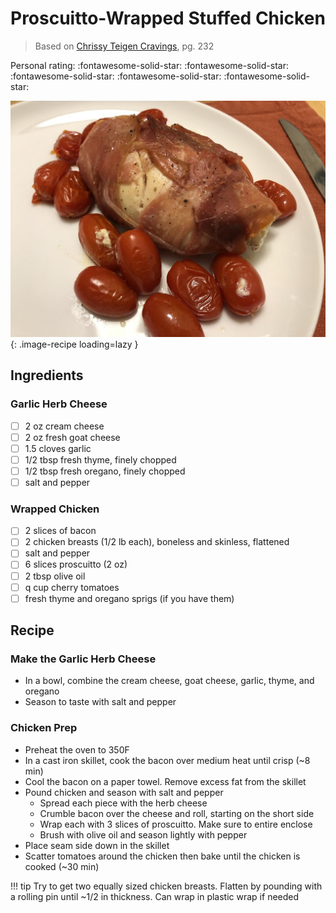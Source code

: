# Proscuitto-Wrapped Stuffed Chicken

> Based on [Chrissy Teigen Cravings], pg. 232

<!-- {cts} rating=5; (User can specify rating on scale of 1-5) -->

Personal rating: :fontawesome-solid-star: :fontawesome-solid-star: :fontawesome-solid-star: :fontawesome-solid-star: :fontawesome-solid-star:

<!-- {cte} -->

<!-- {cts} name_image=proscuitto_wrapped_stuffed_chicken.jpeg; (User can specify image name) -->

![proscuitto_wrapped_stuffed_chicken.jpeg](./proscuitto_wrapped_stuffed_chicken.jpeg){: .image-recipe loading=lazy }

<!-- {cte} -->

## Ingredients

### Garlic Herb Cheese

- [ ] 2 oz cream cheese
- [ ] 2 oz fresh goat cheese
- [ ] 1.5 cloves garlic
- [ ] 1/2 tbsp fresh thyme, finely chopped
- [ ] 1/2 tbsp fresh oregano, finely chopped
- [ ] salt and pepper

### Wrapped Chicken

- [ ] 2 slices of bacon
- [ ] 2 chicken breasts (1/2 lb each), boneless and skinless, flattened
- [ ] salt and pepper
- [ ] 6 slices proscuitto (2 oz)
- [ ] 2 tbsp olive oil
- [ ] q cup cherry tomatoes
- [ ] fresh thyme and oregano sprigs (if you have them)

## Recipe

### Make the Garlic Herb Cheese

- In a bowl, combine the cream cheese, goat cheese, garlic, thyme, and oregano
- Season to taste with salt and pepper

### Chicken Prep

- Preheat the oven to 350F
- In a cast iron skillet, cook the bacon over medium heat until crisp (~8 min)
- Cool the bacon on a paper towel. Remove excess fat from the skillet
- Pound chicken and season with salt and pepper
    - Spread each piece with the herb cheese
    - Crumble bacon over the cheese and roll, starting on the short side
    - Wrap each with 3 slices of proscuitto. Make sure to entire enclose
    - Brush with olive oil and season lightly with pepper
- Place seam side down in the skillet
- Scatter tomatoes around the chicken then bake until the chicken is cooked (~30 min)

!!! tip
    Try to get two equally sized chicken breasts. Flatten by pounding with a rolling pin until ~1/2 in thickness. Can wrap in plastic wrap if needed

[chrissy teigen cravings]: https://www.penguinrandomhouse.com/books/252973/cravings-by-chrissy-teigen-with-adeena-sussman/
